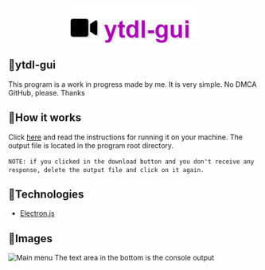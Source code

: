 <p align="center">
  <img src="./src/assets/logo.png">
</p>

## 🔨ytdl-gui
This program is a work in progress made by me. It is very simple.
No DMCA GitHub, please. Thanks

## 🌠How it works
Click [here](https://github.com/snuckdev/gerador-de-dados/releases/latest)
and read the instructions for running it on your machine.
The output file is located in the program root directory.

`NOTE: if you clicked in the download button and you don't receive any response, delete the output file and click on it again.`

## 🚀Technologies

  - [Electron.js](https://github.com/electron/electron)

## 📰Images

![Main menu](https://i.imgur.com/aldAuF9.png)
The text area in the bottom is the console output